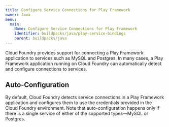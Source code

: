 ```yaml
---
title: Configure Service Connections for Play Framework
owner: Java
menu:
  main:
    Name: Configure Service Connections for Play Framework
    identifier: buildpacks/java/play-service-bindings
    parent: buildpacks/java
---
```




Cloud Foundry provides support for connecting a Play Framework application to services such as MySQL and Postgres. In many cases, a Play Framework application running on Cloud Foundry can automatically detect and configure connections to services.


## <a id='auto'></a>Auto-Configuration ##
By default, Cloud Foundry detects service connections in a Play Framework application and configures them to use the credentials provided in the Cloud Foundry environment. Note that auto-configuration happens only if there is a single service of either of the supported types&#8212;MySQL or Postgres.